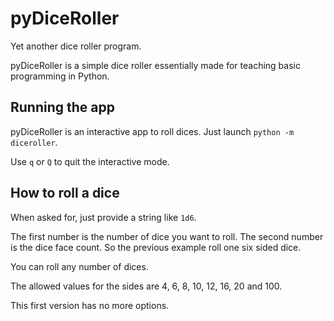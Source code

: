 # pyDiceRoller

Yet another dice roller program.

pyDiceRoller is a simple dice roller essentially made for teaching basic 
programming in Python.

## Running the app
pyDiceRoller is an interactive app to roll dices. Just launch 
`python -m diceroller`.

Use `q` or `Q` to quit the interactive mode.

## How to roll a dice
When asked for, just provide a string like `1d6`.

The first number is the number of dice you want to roll. The second number 
is the dice face count. So the previous example roll one six sided dice.

You can roll any number of dices.

The allowed values for the sides are 4, 6, 8, 10, 12, 16, 20 and 100.

This first version has no more options.